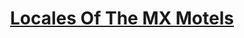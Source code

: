 <div align="center">
    <h1 style="font-weight: 700; border-bottom: 0px;">
        <a href="https://forum.cfx.re/t/remake-esx-qb-motels-most-realistic-perfectly-optimized-resource/4958476">Locales Of The MX Motels</a>
    </h1>
</div>
